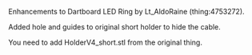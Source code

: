 Enhancements to Dartboard LED Ring by Lt_AldoRaine (thing:4753272).

Added hole and guides to original short holder to hide the cable.


You need to add HolderV4_short.stl from the original thing.
